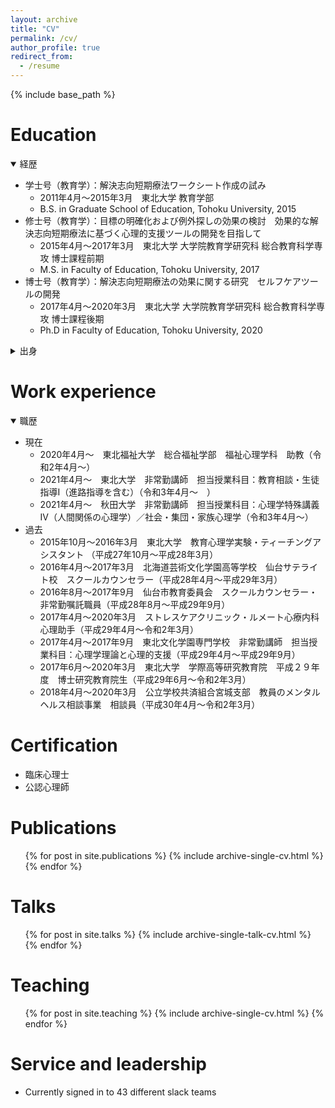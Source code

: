 ```yaml
---
layout: archive
title: "CV"
permalink: /cv/
author_profile: true
redirect_from:
  - /resume
---
```


{% include base_path %}

Education
======

<details open><summary>経歴</summary><div>
  
- 学士号（教育学）：解決志向短期療法ワークシート作成の試み
  - 2011年4月～2015年3月　東北大学 教育学部 
  - B.S. in Graduate School of Education, Tohoku University, 2015
- 修士号（教育学）：目標の明確化および例外探しの効果の検討　効果的な解決志向短期療法に基づく心理的支援ツールの開発を目指して
  - 2015年4月～2017年3月　東北大学 大学院教育学研究科 総合教育科学専攻 博士課程前期
  - M.S. in Faculty of Education, Tohoku University, 2017
- 博士号（教育学）：解決志向短期療法の効果に関する研究　セルフケアツールの開発
  - 2017年4月～2020年3月　東北大学 大学院教育学研究科 総合教育科学専攻 博士課程後期
  - Ph.D in Faculty of Education, Tohoku University, 2020
</div></details>


<details><summary>出身</summary><div>

- 故郷
  - 静岡県中部
- 中学校
  - 2004年4月～2008年3月　静岡大教育学部学附属島田中学校
- 高等学校
  - 2008年4月～2011年3月　静岡県立藤枝東高等学校

</div></details>


Work experience
======
<details open><summary>職歴</summary><div>

- 現在
  - 2020年4月～　東北福祉大学　総合福祉学部　福祉心理学科　助教（令和2年4月～）
  - 2021年4月～　東北大学　非常勤講師　担当授業科目：教育相談・生徒指導Ⅰ（進路指導を含む）（令和3年4月～　）
  - 2021年4月～　秋田大学　非常勤講師　担当授業科目：心理学特殊講義Ⅳ（人間関係の心理学）／社会・集団・家族心理学（令和3年4月～）
- 過去
  - 2015年10月～2016年3月　東北大学　教育心理学実験・ティーチングアシスタント （平成27年10月～平成28年3月）
  - 2016年4月～2017年3月　北海道芸術文化学園高等学校　仙台サテライト校　スクールカウンセラー（平成28年4月～平成29年3月）
  - 2016年8月～2017年9月　仙台市教育委員会　スクールカウンセラー・非常勤嘱託職員（平成28年8月～平成29年9月）
  - 2017年4月～2020年3月　ストレスケアクリニック・ルメート心療内科　心理助手（平成29年4月～令和2年3月）
  - 2017年4月～2017年9月　東北文化学園専門学校　非常勤講師　担当授業科目：心理学理論と心理的支援（平成29年4月～平成29年9月）
  - 2017年6月～2020年3月　東北大学　学際高等研究教育院　平成２９年度　博士研究教育院生（平成29年6月～令和2年3月）
  - 2018年4月～2020年3月　公立学校共済組合宮城支部　教員のメンタルヘルス相談事業　相談員（平成30年4月～令和2年3月）

</div></details>
  
Certification
======
* 臨床心理士
* 公認心理師

Publications
======
  <ul>{% for post in site.publications %}
    {% include archive-single-cv.html %}
  {% endfor %}</ul>
  
Talks
======
  <ul>{% for post in site.talks %}
    {% include archive-single-talk-cv.html %}
  {% endfor %}</ul>
  
Teaching
======
  <ul>{% for post in site.teaching %}
    {% include archive-single-cv.html %}
  {% endfor %}</ul>
  
Service and leadership
======
* Currently signed in to 43 different slack teams
